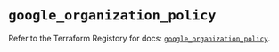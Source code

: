 # `google_organization_policy`

Refer to the Terraform Registory for docs: [`google_organization_policy`](https://registry.terraform.io/providers/hashicorp/google-beta/4.68.0/docs/resources/google_organization_policy).
